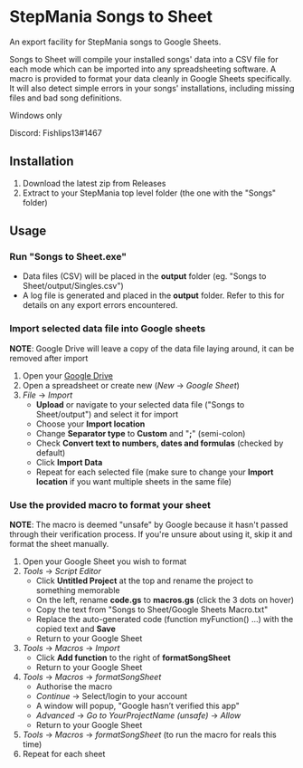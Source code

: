 # StepMania Songs to Sheet

An export facility for StepMania songs to Google Sheets.

Songs to Sheet will compile your installed songs' data into a CSV file for each mode which can be imported into any spreadsheeting software.
A macro is provided to format your data cleanly in Google Sheets specifically.
It will also detect simple errors in your songs' installations, including missing files and bad song definitions.

Windows only

Discord: Fishlips13#1467

## Installation

1. Download the latest zip from Releases
2. Extract to your StepMania top level folder (the one with the "Songs" folder)

## Usage

### Run "Songs to Sheet.exe"

* Data files (CSV) will be placed in the __output__ folder (eg. "Songs to Sheet/output/Singles.csv")
* A log file is generated and placed in the __output__ folder. Refer to this for details on any export errors encountered.

### Import selected data file into Google sheets

__NOTE__: Google Drive will leave a copy of the data file laying around, it can be removed after import

1. Open your [Google Drive](https://drive.google.com)
2. Open a spreadsheet or create new (_New_ -> _Google Sheet_)
3. _File_ -> _Import_
   * __Upload__ or navigate to your selected data file ("Songs to Sheet/output") and select it for import
   * Choose your __Import location__
   * Change __Separator type__ to __Custom__ and "__;__" (semi-colon)
   * Check __Convert text to numbers, dates and formulas__ (checked by default)
   * Click __Import Data__
   * Repeat for each selected file (make sure to change your __Import location__ if you want multiple sheets in the same file)

### Use the provided macro to format your sheet

__NOTE__: The macro is deemed "unsafe" by Google because it hasn't passed through their verification process.
If you're unsure about using it, skip it and format the sheet manually.

1. Open your Google Sheet you wish to format
2. _Tools_ -> _Script Editor_
   * Click __Untitled Project__ at the top and rename the project to something memorable
   * On the left, rename __code.gs__ to __macros.gs__ (click the 3 dots on hover)
   * Copy the text from "Songs to Sheet/Google Sheets Macro.txt"
   * Replace the auto-generated code (function myFunction() ...) with the copied text and __Save__
   * Return to your Google Sheet
3. _Tools_ -> _Macros_ -> _Import_
   * Click __Add function__ to the right of __formatSongSheet__
   * Return to your Google Sheet
4. _Tools_ -> _Macros_ -> _formatSongSheet_
   * Authorise the macro
   * _Continue_ -> Select/login to your account
   * A window will popup, "Google hasn’t verified this app"
   * _Advanced_ -> _Go to YourProjectName (unsafe)_ -> _Allow_
   * Return to your Google Sheet
5. _Tools_ -> _Macros_ -> _formatSongSheet_ (to run the macro for reals this time)
6. Repeat for each sheet
